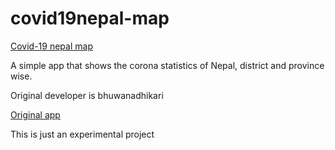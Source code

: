 # covid19nepal-map

[Covid-19 nepal map](https://shrestharajat.github.io/covid19nepal-map/)


A simple app that shows the corona statistics of Nepal, district and province wise. 

Original developer is bhuwanadhikari 

[Original app](https://covidmapnepal.web.app/)

This is just an experimental project
